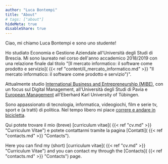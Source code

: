 ```yaml
---
author: "Luca Bontempi"
title: "About"
# tags: ["about"]
hideMeta: true
disableShare: true
---
```


Ciao, mi chiamo Luca Bontempi e sono uno studente!

Ho studiato Economia e Gestione Aziendale all'Università degli Studi di Brescia. Mi sono laureato nel corso dell'anno accademico 2018/2019 con una relazione finale dal titolo "[Il mercato informatico: il software come prodotto e servizio]( {{< ref "content/il_mercato_informatico.md" >}} "Il mercato informatico: il software come prodotto e servizio")".

Attualmente studio [International Business and Entrepreneurship (MIBE)](https://mibe.cdl.unipv.it/en), con un focus sul Digital Management, all'Università degli Studi di Pavia e [European Management](https://uni-tuebingen.de/en/fakultaeten/wirtschafts-und-sozialwissenschaftliche-fakultaet/faecher/fachbereich-wirtschaftswissenschaft/wirtschaftswissenschaft/studium/studiengaenge/master/msc-european-management/) all'Eberhard Karl University of Tübingen.

Sono appassionato di tecnologia, informatica, videogiochi, film e serie tv, sport e (a tratti) di politica. Nel tempo libero mi piace [correre e andare in bicicletta](https://www.strava.com/athletes/4403103 "Strava").

Qui potete trovare il mio (breve) [curriculum vitae]( {{< ref "cv.md" >}} "Curriculum Vitae") e potete contattarmi tramite la pagina [Contatti]( {{< ref "contacts.md" >}} "Contacts").

Here you can find my (short) [curriculum vitae]( {{< ref "cv.md" >}} "Curriculum Vitae") and you can contact my through the [Contacts]( {{< ref "contacts.md" >}} "Contacts") page.